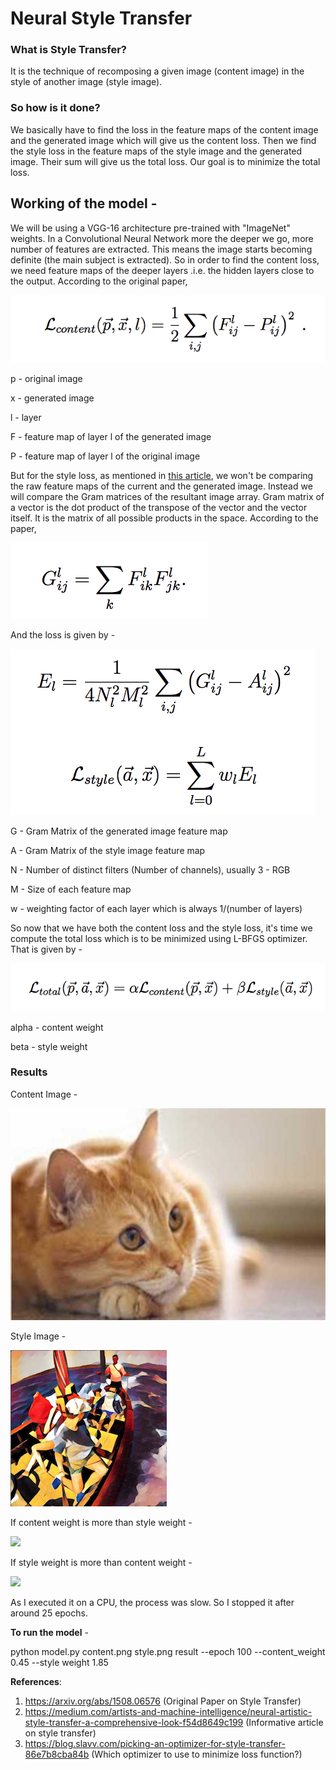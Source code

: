 <h1> Neural Style Transfer </h1>
 
<h3> What is Style Transfer? </h3>
It is the technique of recomposing a given image (content image) in the style of another image (style image).

<h3> So how is it done? </h3>
We basically have to find the loss in the feature maps of the content image and the generated image which will give us the content loss. Then we find the style loss in the feature maps of the style image and the generated image. Their sum will give us the total loss. Our goal is to minimize the total loss. 

<h2> Working of the model - </h2>
We will be using a VGG-16 architecture pre-trained with "ImageNet" weights. 
In a Convolutional Neural Network more the deeper we go, more number of features are extracted. This means the image starts becoming definite (the main subject is extracted). So in order to find the content loss, we need feature maps of the deeper layers .i.e. the hidden layers close to the output. According to the original paper, 


![](/images/contentloss.png)

p - original image 

x - generated image 

l - layer

F - feature map of layer l of the generated image 

P - feature map of layer l of the original image 

But for the style loss, as mentioned in [this article](https://medium.com/artists-and-machine-intelligence/neural-artistic-style-transfer-a-comprehensive-look-f54d8649c199), we won't be comparing the raw feature maps of the current and the generated image. Instead we will compare the Gram matrices of the resultant image array. Gram matrix of a vector is the dot product of the transpose of the vector and the vector itself. It is the matrix of all possible products in the space. According to the paper, 

![](/images/grammatrix.png)


And the loss is given by - 

![](/images/styleloss.png)


G - Gram Matrix of the generated image feature map

A - Gram Matrix of the style image feature map

N - Number of distinct filters (Number of channels), usually 3 - RGB

M - Size of each feature map

w - weighting factor of each layer which is always 1/(number of layers)


So now that we have both the content loss and the style loss, it's time we compute the total loss which is to be minimized using L-BFGS optimizer. That is given by - 

![](/images/totalloss.png)

alpha - content weight

beta - style weight

<h3> Results </h3>

Content Image - 

![](content.png)

Style Image - 

![](style.png)


If content weight is more than style weight - 

![](/images/cms.gif)


If style weight is more than content weight - 

![](/images/smc.gif)


As I executed it on a CPU, the process was slow. So I stopped it after around 25 epochs. 

**To run the model** - 

python model.py content.png style.png result --epoch 100 --content_weight 0.45 --style weight 1.85


**References**:
1. https://arxiv.org/abs/1508.06576 (Original Paper on Style Transfer)
2. https://medium.com/artists-and-machine-intelligence/neural-artistic-style-transfer-a-comprehensive-look-f54d8649c199 (Informative article on style transfer)
3. https://blog.slavv.com/picking-an-optimizer-for-style-transfer-86e7b8cba84b (Which optimizer to use to minimize loss function?)
